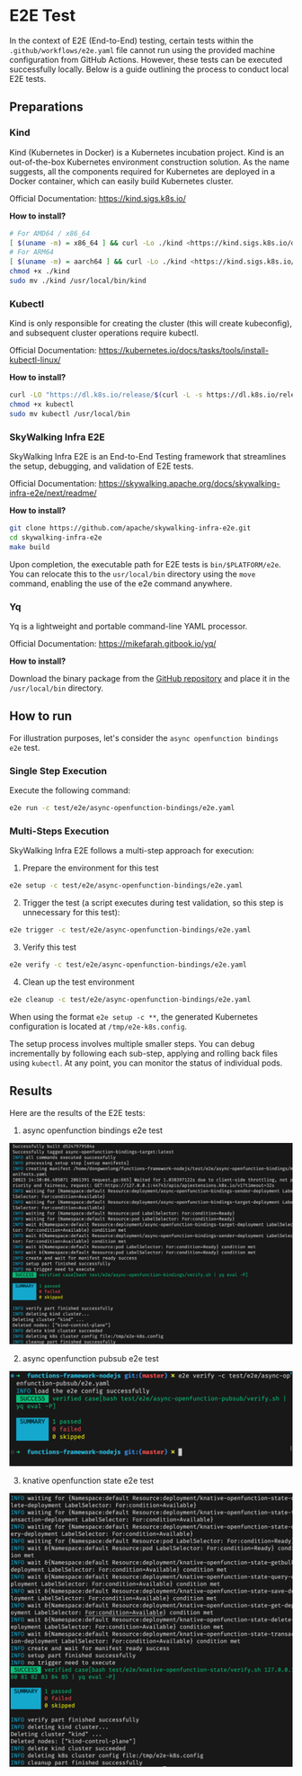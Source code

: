 # E2E Test

In the context of E2E (End-to-End) testing, certain tests within the `.github/workflows/e2e.yaml` file cannot run using the provided machine configuration from GitHub Actions. However, these tests can be executed successfully locally. Below is a guide outlining the process to conduct local E2E tests.

## Preparations

### Kind

Kind (Kubernetes in Docker) is a Kubernetes incubation project. Kind is an out-of-the-box Kubernetes environment construction solution. As the name suggests, all the components required for Kubernetes are deployed in a Docker container, which can easily build Kubernetes cluster.

Official Documentation: https://kind.sigs.k8s.io/

**How to install?**

```Bash
# For AMD64 / x86_64
[ $(uname -m) = x86_64 ] && curl -Lo ./kind <https://kind.sigs.k8s.io/dl/v0.20.0/kind-linux-amd64>
# For ARM64
[ $(uname -m) = aarch64 ] && curl -Lo ./kind <https://kind.sigs.k8s.io/dl/v0.20.0/kind-linux-arm64>
chmod +x ./kind
sudo mv ./kind /usr/local/bin/kind
```

### Kubectl

Kind is only responsible for creating the cluster (this will create kubeconfig), and subsequent cluster operations require kubectl.

Official Documentation: https://kubernetes.io/docs/tasks/tools/install-kubectl-linux/

**How to install?**

```Bash
curl -LO "https://dl.k8s.io/release/$(curl -L -s https://dl.k8s.io/release/stable.txt)/bin/linux/amd64/kubectl"
chmod +x kubectl
sudo mv kubectl /usr/local/bin
```

### SkyWalking Infra E2E

SkyWalking Infra E2E is an End-to-End Testing framework that streamlines the setup, debugging, and validation of E2E tests.

Official Documentation: https://skywalking.apache.org/docs/skywalking-infra-e2e/next/readme/

**How to install?**

```bash
git clone https://github.com/apache/skywalking-infra-e2e.git
cd skywalking-infra-e2e
make build
```

Upon completion, the executable path for E2E tests is `bin/$PLATFORM/e2e`. You can relocate this to the `usr/local/bin` directory using the `move` command, enabling the use of the e2e command anywhere.


### Yq

Yq is a lightweight and portable command-line YAML processor.

Official Documentation: https://mikefarah.gitbook.io/yq/

**How to install?**

Download the binary package from the [GitHub repository](https://github.com/mikefarah/yq) and place it in the `/usr/local/bin` directory.


## How to run

For illustration purposes, let's consider the `async openfunction bindings e2e` test.

### Single Step Execution

Execute the following command:

```bash
e2e run -c test/e2e/async-openfunction-bindings/e2e.yaml
```


### Multi-Steps Execution

SkyWalking Infra E2E follows a multi-step approach for execution:


1. Prepare the environment for this test

```bash
e2e setup -c test/e2e/async-openfunction-bindings/e2e.yaml
```

2. Trigger the test (a script executes during test validation, so this step is unnecessary for this test):

```bash
e2e trigger -c test/e2e/async-openfunction-bindings/e2e.yaml
```

3. Verify this test

```bash
e2e verify -c test/e2e/async-openfunction-bindings/e2e.yaml
```

4. Clean up the test environment

```bash
e2e cleanup -c test/e2e/async-openfunction-bindings/e2e.yaml
```

When using the format `e2e setup -c **`, the generated Kubernetes configuration is located at `/tmp/e2e-k8s.config`.

The setup process involves multiple smaller steps. You can debug incrementally by following each sub-step, applying and rolling back files using `kubectl`. At any point, you can monitor the status of individual pods.

## Results
Here are the results of the E2E tests:

1. async openfunction bindings e2e test

![image-20230823144027351](README.assets/image-20230823144027351.png)

2. async openfunction pubsub e2e test

![image-20230824150648598](README.assets/image-20230824150648598.png)

3. knative openfunction state e2e test

![image-20230823194111158](README.assets/image-20230823194111158.png)



